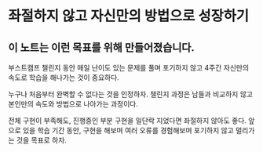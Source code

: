 # 좌절하지 않고 자신만의 방법으로 성장하기

## 이 노트는 이런 목표를 위해 만들어졌습니다.

부스트캠프 챌린지 동안 매일 난이도 있는 문제를 풀며 포기하지 않고 4주간 자신만의 속도로 학습을 해나가는 것이 중요하다.

누구나 처음부터 완벽할 수 없다는 것을 인정하자.
챌린지 과정은 남들과 비교하지 않고 본인만의 속도와 방법으로 나아가는 과정이다.

전체 구현이 부족해도, 진행중인 부분 구현을 일단락 지었다면 좌절하지 않아도 좋다.
앞으로 있을 학습 기간 동안, 구현을 해보며 여러 오류를 경험해보며 포기하지 않고 멀리가는 것을 목표로 하자.
